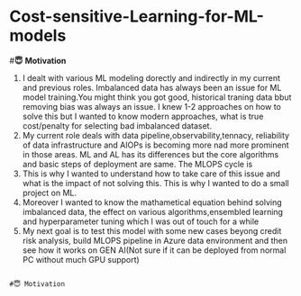 # Cost-sensitive-Learning-for-ML-models


#**😇** **Motivation**

1. I dealt with various ML modeling dorectly and indirectly in my current and previous roles. Imbalanced data has always been an issue for ML model training.You might think you got good, historical traning data bbut removing bias was always an issue. I knew 1-2 approaches on how to solve this but I wanted to know modern approaches, what is true cost/penalty for  selecting bad imbalanced dataset.
2. My current role deals with data pipeline,observability,tennacy, reliability of data infrastructure and AIOPs is becoming more nad more prominent in those areas. ML and AL has its differences but the core algorithms and basic steps of deployment are same. The MLOPS cycle is
3. This is why I wanted to understand how to take care of this issue and what is the impact of not solving this. This is why I wanted to do a small project on ML.
4. Moreover I wanted to know the mathametical equation behind solving imbalanced data, the effect on various algorithms,ensembled learning and hyperparameter tuning which I was out of touch for a while
5. My next goal is to test this model with some new cases beyong credit risk analysis, build MLOPS pipeline in Azure data environment and then see how it works on GEN AI(Not sure if it can be deployed from normal PC without much GPU support)
```

#😇 Motivation
